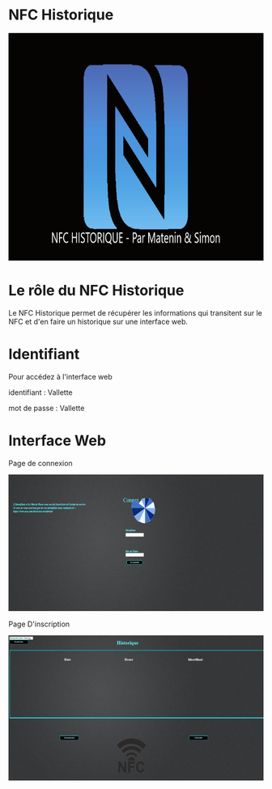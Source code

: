 # NFC Historique

<img src="image/readme.png" height="450" width="1100">

# Le rôle du NFC Historique

Le NFC Historique permet de récupérer les informations qui transitent sur le NFC et d'en faire un historique sur une interface web.

# Identifiant 

Pour accédez à l'interface web

identifiant : Vallette

mot de passe : Vallette

# Interface Web

Page de connexion 

<img src="image/readmeConnexion.png">

Page D'inscription

<img src="image/readmeInscription.png">
